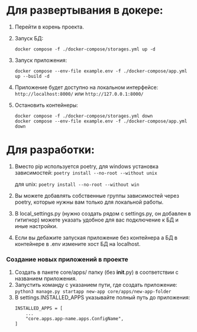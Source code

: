 # Для развертывания в докере:
1. Перейти в корень проекта.
2. Запуск БД:

    ``docker compose -f ./docker-compose/storages.yml up -d``
3. Запуск приложения:

    ``docker compose --env-file example.env -f ./docker-compose/app.yml up --build -d``

4. Приложение будет доступно на локальном интерфейсе: `http://localhost:8000/` или `http://127.0.0.1:8000/`
5. Остановить контейнеры:

   ```angular2html
   docker compose -f ./docker-compose/storages.yml down
   docker compose --env-file example.env -f ./docker-compose/app.yml down
   ```
# Для разработки:
1. Вместо pip используется poetry, для windows установка зависимостей:
`poetry install --no-root --without unix`

   для unix:
`poetry install --no-root --without win`
2. Вы можете добавлять собственные группы зависимостей через poetry, которые нужны вам только для локальной работы.
3. В local_settings.py (нужно создать рядом с settings.py, он добавлен в гитигнор) можете указать удобное для вас подключение к БД и иные настройки.
4. Если вы дебажите запуская приложение без контейнера а БД в контейнере в .env измените хост БД на localhost.

### Создание новых приложений в проекте
1. Создать в пакете core/apps/ папку (без __init__.py) в соответствии с названием приложения.
2. Запустить команду с указанием пути, где создать приложение: `python3 manage.py startapp new-app core/apps/new-app-folder` 
3. В settings.INSTALLED_APPS указывайте полный путь до приложения:
   ```angular2html
   INSTALLED_APPS = [
       ...
       "core.apps.app-name.apps.ConfigName",
   ]
   ```
